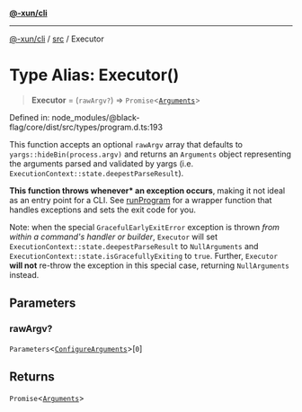 [**@-xun/cli**](../../README.md)

***

[@-xun/cli](../../README.md) / [src](../README.md) / Executor

# Type Alias: Executor()

> **Executor** = (`rawArgv?`) => `Promise`\<[`Arguments`](Arguments.md)\>

Defined in: node\_modules/@black-flag/core/dist/src/types/program.d.ts:193

This function accepts an optional `rawArgv` array that defaults to
`yargs::hideBin(process.argv)` and returns an `Arguments` object representing
the arguments parsed and validated by yargs (i.e.
`ExecutionContext::state.deepestParseResult`).

**This function throws whenever\* an exception occurs**, making it not ideal
as an entry point for a CLI. See [runProgram](../functions/runProgram.md) for a wrapper function
that handles exceptions and sets the exit code for you.

Note: when the special `GracefulEarlyExitError` exception is thrown _from
within a command's handler or builder_, `Executor` will set
`ExecutionContext::state.deepestParseResult` to `NullArguments` and
`ExecutionContext::state.isGracefullyExiting` to `true`. Further, `Executor`
**will not** re-throw the exception in this special case, returning
`NullArguments` instead.

## Parameters

### rawArgv?

`Parameters`\<[`ConfigureArguments`](ConfigureArguments.md)\>\[`0`\]

## Returns

`Promise`\<[`Arguments`](Arguments.md)\>
